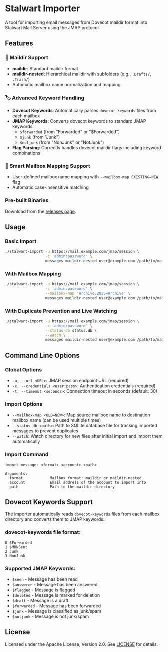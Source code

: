# Stalwart Importer

A tool for importing email messages from Dovecot maildir format into Stalwart Mail Server using the JMAP protocol.

## Features

### 📧 **Maildir Support**
- **maildir**: Standard maildir format
- **maildir-nested**: Hierarchical maildir with subfolders (e.g., `.Drafts/`, `.Trash/`)
- Automatic mailbox name normalization and mapping

### 🏷️ **Advanced Keyword Handling**
- **Dovecot Keywords**: Automatically parses `dovecot-keywords` files from each mailbox
- **JMAP Keywords**: Converts dovecot keywords to standard JMAP keywords:
  - `$forwarded` (from "Forwarded" or "$Forwarded")
  - `$junk` (from "Junk")
  - `$notjunk` (from "NonJunk" or "NotJunk")
- **Flag Parsing**: Correctly handles dovecot maildir flags including keyword combinations

### 🔄 **Smart Mailbox Mapping Support**
- User-defined mailbox name mapping with `--mailbox-map EXISTING=NEW` flag
- Automatic case-insensitive matching

### Pre-built Binaries
Download from the [releases page](https://github.com/jclab-joseph/stalwart-importer/releases).

## Usage

### Basic Import
```bash
./stalwart-import -u https://mail.example.com/jmap/session \
                  -c 'admin:password' \
                  messages maildir-nested user@example.com /path/to/maildir
```

### With Mailbox Mapping
```bash
./stalwart-import -u https://mail.example.com/jmap/session \
                  -c 'admin:password' \
                  --mailbox-map 'Archive.2025=Archive' \
                  messages maildir-nested user@example.com /path/to/maildir
```

### With Duplicate Prevention and Live Watching
```bash
./stalwart-import -u https://mail.example.com/jmap/session \
                  -c 'admin:password' \
                  --status-db status.db \
                  --watch \
                  messages maildir-nested user@example.com /path/to/maildir
```

## Command Line Options

### Global Options
- `-u, --url <URL>`: JMAP session endpoint URL (required)
- `-c, --credentials <user:pass>`: Authentication credentials (required)
- `-t, --timeout <seconds>`: Connection timeout in seconds (default: 30)

### Import Options
- `--mailbox-map <OLD=NEW>`: Map source mailbox name to destination mailbox name (can be used multiple times)
- `--status-db <path>`: Path to SQLite database file for tracking imported messages to prevent duplicates
- `--watch`: Watch directory for new files after initial import and import them automatically

### Import Command
```
import messages <format> <account> <path>

Arguments:
  format            Mailbox format: maildir or maildir-nested
  account           Email address of the account to import into
  path              Path to the maildir directory
```

## Dovecot Keywords Support

The importer automatically reads `dovecot-keywords` files from each mailbox directory and converts them to JMAP keywords:

### dovecot-keywords file format:

```
0 $Forwarded
1 $MDNSent
2 Junk
3 NonJunk
```

### Supported JMAP Keywords:
- `$seen` - Message has been read
- `$answered` - Message has been answered
- `$flagged` - Message is flagged
- `$deleted` - Message is marked for deletion
- `$draft` - Message is a draft
- `$forwarded` - Message has been forwarded
- `$junk` - Message is classified as junk/spam
- `$notjunk` - Message is not junk/spam

## License

Licensed under the Apache License, Version 2.0. See [LICENSE](LICENSE) for details.
